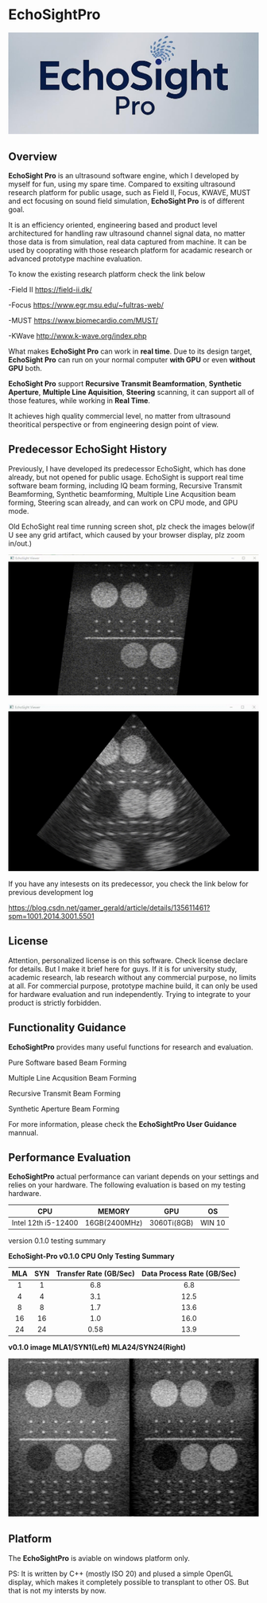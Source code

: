 # EchoSightPro #

<p align="center">
  <img src="images/logo.jpg" />
</p>

## Overview ##
__EchoSight Pro__ is an ultrasound software engine, which I developed by myself for fun, using my spare time. Compared to exsiting ultrasound research platform for public usage, such as Field II, Focus, KWAVE, MUST and ect focusing on sound field simulation, __EchoSight Pro__ is of different goal. 

It is an efficiency oriented, engineering based and product level architectured for handling raw ultrasound channel signal data, no matter those data is from simulation, real data captured from machine. It can be used by cooprating with those research platform for acadamic research or advanced prototype machine evaluation. 

To know the existing research platform check the link below

-Field II https://field-ii.dk/

-Focus    https://www.egr.msu.edu/~fultras-web/

-MUST     https://www.biomecardio.com/MUST/

-KWave    http://www.k-wave.org/index.php


What makes __EchoSight Pro__  can work in __real time__. Due to its design target, __EchoSight Pro__ can run on your normal computer __with GPU__ or even __without GPU__ both. 

__EchoSight Pro__ support __Recursive Transmit Beamformation__, __Synthetic Aperture__, __Multiple Line Aquisition__,  __Steering__ scanning, it can support all of those features, while working in __Real Time__. 

It achieves high quality commercial level, no matter from ultrasound theoritical perspective or from engineering design point of view.


## Predecessor EchoSight History ##
Previously, I have developed its predecessor EchoSight, which has done already, but not opened for public usage. EchoSight is support real time software beam forming, including IQ beam forming, Recursive Transmit Beamforming, Synthetic beamforming, Multiple Line Acqusition beam forming, Steering scan already, and can work on CPU mode,  and GPU mode. 

Old EchoSight real time running screen shot, plz check the images below(if U see any grid artifact, which caused by your browser display,  plz zoom in/out.)

<p align="center">
  <img src="images/echosight%20old%20linear%20steer.gif" />
</p>
<p align="center">
  <img src="images//echosight%20old%20phase.jpg" />
</p>

If you have any intesests on its predecessor, you check the link below for previous development log

https://blog.csdn.net/gamer_gerald/article/details/135611461?spm=1001.2014.3001.5501



## License ##

Attention, personalized license is on this software. Check license declare for details. But I make it brief here for guys. If it is for university study, academic research, lab research without any commercial purpose, no limits at all. For commercial purpose, prototype machine build, it can only be used for hardware evaluation and run independently. Trying to integrate to your product is strictly forbidden. 


## Functionality Guidance ##
__EchoSightPro__ provides many useful functions for research and evaluation.


Pure Software based Beam Forming

Multiple Line Acqusition Beam Forming

Recursive Transmit Beam Forming

Synthetic Aperture Beam Forming

For more information, please check the __EchoSightPro User Guidance__ mannual.









## Performance Evaluation ##

__EchoSightPro__ actual performance can variant depends on your settings and relies on your hardware. The following evaluation is based on my testing hardware. 

| CPU    | MEMORY     | GPU   | OS |
|:------:|:------:|:------:|:------:|
|Intel 12th i5-12400|16GB(2400MHz)|3060Ti(8GB)|WIN 10|


version 0.1.0 testing summary

__EchoSight-Pro v0.1.0 CPU Only Testing Summary__

| MLA    | SYN     | Transfer Rate (GB/Sec)   | 	Data Process Rate (GB/Sec) |
|:------:|:------:|:------:|:------:|
|1|	1|6.8|6.8|
|4|	4|3.1|12.5|
|8|	8|1.7|13.6|
|16|16|1.0|16.0|
|24|24|0.58|13.9|



__v0.1.0 image MLA1/SYN1(Left) MLA24/SYN24(Right)__

<p align="center">
  <img src="images/comparison.jpg" />
</p>


## Platform ##

The __EchoSightPro__ is aviable on windows platform only. 

PS: It is written by C++ (mostly ISO 20) and plused a simple OpenGL display, which makes it completely possible to transplant to other OS. But that is not my intersts by now.




